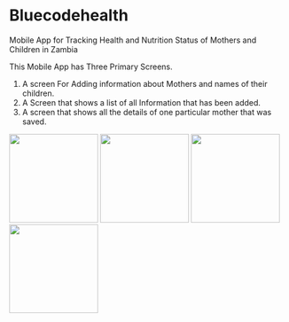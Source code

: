 # Bluecodehealth
Mobile App for Tracking Health and Nutrition Status of Mothers and Children in Zambia

This Mobile App has Three Primary Screens.

1. A screen For Adding information about Mothers and names of their children.
2. A Screen that shows a list of all Information that has been added.
3. A screen that shows all the details of one particular mother that was saved.


<p float="left">
  <img src="http://app-express.net/bluecode/1.png" width="160">
  <img src="http://app-express.net/bluecode/2.png" width="160">
  <img src="http://app-express.net/bluecode/3.png" width="160">
  <img src="http://app-express.net/bluecode/4.png" width="160">
</p>
